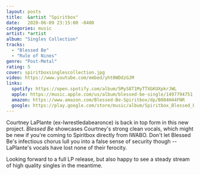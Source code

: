 ```yaml
---
layout: posts
title:  &artist "Spiritbox"
date:   2020-06-09 23:15:00 -0400
categories: music
artist: *artist
album: "Singles Collection"
tracks:
  - "Blessed Be"
  - "Rule of Nines"
genre: "Post-Metal"
rating: 5
cover: spiritboxsinglescollection.jpg
video: https://www.youtube.com/embed/yht0WDdzGJM
links:
  spotify: https://open.spotify.com/album/5MyS8T1MyTTXGKUXpkrJWL
  apple: https://music.apple.com/us/album/blessed-be-single/1497794751
  amazon: https://www.amazon.com/Blessed-Be-Spiritbox/dp/B084H44FNR
  google: https://play.google.com/store/music/album/Spiritbox_Blessed_Be?id=Bmunbupbfg42lflo5xoeldlcmm4
---
```


Courtney LaPlante (ex-Iwrestledabearonce) is back in top form in this new project.  *Blessed Be* showcases Courtney's strong clean vocals, which might be new if you're coming to Spiritbox directly from IWABO.  Don't let Blessed Be's infectious chorus lull you into a false sense of security though -- LaPlante's vocals have lost none of their ferocity.

Looking forward to a full LP release, but also happy to see a steady stream of high quality singles in the meantime.

